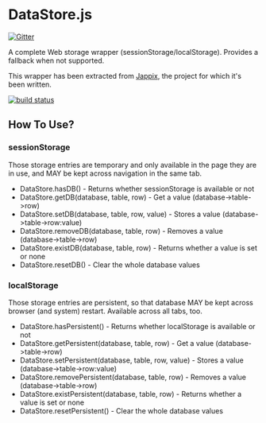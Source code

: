 DataStore.js
============

[![Gitter](https://badges.gitter.im/Join%20Chat.svg)](https://gitter.im/valeriansaliou/datastore.js?utm_source=badge&utm_medium=badge&utm_campaign=pr-badge&utm_content=badge)

A complete Web storage wrapper (sessionStorage/localStorage). Provides a fallback when not supported.

This wrapper has been extracted from [Jappix](https://github.com/jappix/jappix), the project for which it's been written.


[![build status](https://ci.hakuma.holdings/projects/11/status.png?ref=master)](https://ci.hakuma.holdings/projects/11?ref=master)


## How To Use?

### sessionStorage

Those storage entries are temporary and only available in the page they are in use, and MAY be kept across navigation in the same tab.

* DataStore.hasDB() - Returns whether sessionStorage is available or not
* DataStore.getDB(database, table, row) - Get a value (database->table->row)
* DataStore.setDB(database, table, row, value) - Stores a value (database->table->row:value)
* DataStore.removeDB(database, table, row) - Removes a value (database->table->row)
* DataStore.existDB(database, table, row) - Returns whether a value is set or none
* DataStore.resetDB() - Clear the whole database values

### localStorage

Those storage entries are persistent, so that database MAY be kept across browser (and system) restart. Available across all tabs, too.

* DataStore.hasPersistent() - Returns whether localStorage is available or not
* DataStore.getPersistent(database, table, row) - Get a value (database->table->row)
* DataStore.setPersistent(database, table, row, value) - Stores a value (database->table->row:value)
* DataStore.removePersistent(database, table, row) - Removes a value (database->table->row)
* DataStore.existPersistent(database, table, row) - Returns whether a value is set or none
* DataStore.resetPersistent() - Clear the whole database values